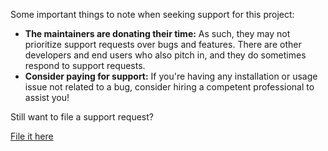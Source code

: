 Some important things to note when seeking support for this project:

* **The maintainers are donating their time:** As such, they may not prioritize support requests over bugs and features. There are other developers and end users who also pitch in, and they do sometimes respond to support requests.
* **Consider paying for support:** If you're having any installation or usage issue not related to a bug, consider hiring a competent professional to assist you!

Still want to file a support request?

[File it here](https://github.com/llm-workflow-engine/llm-workflow-engine/issues)
